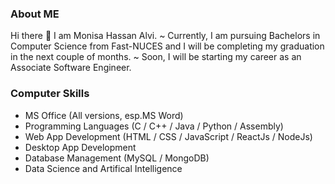 ### About ME
Hi there 👋 I am Monisa Hassan Alvi.
~ Currently, I am pursuing Bachelors in Computer Science from Fast-NUCES and I will be completing my graduation in the next couple of months. 
~ Soon, I will be starting my career as an Associate Software Engineer.

### Computer Skills
- MS Office (All versions, esp.MS Word)
- Programming Languages (C / C++ / Java / Python / Assembly)
- Web App Development (HTML / CSS / JavaScript / ReactJs / NodeJs)
- Desktop App Development
- Database Management (MySQL / MongoDB)
- Data Science and Artifical Intelligence
<!--
**MonisaHassanAlvi/MonisaHassanAlvi** is a ✨ _special_ ✨ repository because its `README.md` (this file) appears on your GitHub profile.

Here are some ideas to get you started:

- 🔭 I’m currently working on ...
- 🌱 I’m currently learning ...
- 👯 I’m looking to collaborate on ...
- 🤔 I’m looking for help with ...
- 💬 Ask me about ...
- 📫 How to reach me: ...
- 😄 Pronouns: ...
- ⚡ Fun fact: ...
-->
